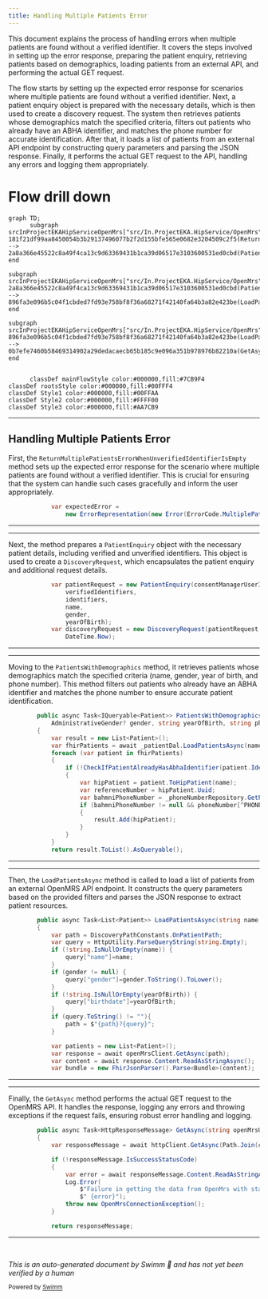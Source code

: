 ```yaml
---
title: Handling Multiple Patients Error
---
```

This document explains the process of handling errors when multiple patients are found without a verified identifier. It covers the steps involved in setting up the error response, preparing the patient enquiry, retrieving patients based on demographics, loading patients from an external API, and performing the actual GET request.

The flow starts by setting up the expected error response for scenarios where multiple patients are found without a verified identifier. Next, a patient enquiry object is prepared with the necessary details, which is then used to create a discovery request. The system then retrieves patients whose demographics match the specified criteria, filters out patients who already have an ABHA identifier, and matches the phone number for accurate identification. After that, it loads a list of patients from an external API endpoint by constructing query parameters and parsing the JSON response. Finally, it performs the actual GET request to the API, handling any errors and logging them appropriately.

# Flow drill down

```mermaid
graph TD;
      subgraph srcInProjectEKAHipServiceOpenMrs["src/In.ProjectEKA.HipService/OpenMrs"]
181f21df99aa8450054b3b29137496077b2f2d155bfe565e0682e3204509c2f5(ReturnMultiplePatientsErrorWhenUnverifiedIdentifierIsEmpty) --> 2a8a366e45522c8a49f4ca13c9d63369431b1ca39d06517e3103600531ed0cbd(PatientsWithDemographics)
end

subgraph srcInProjectEKAHipServiceOpenMrs["src/In.ProjectEKA.HipService/OpenMrs"]
2a8a366e45522c8a49f4ca13c9d63369431b1ca39d06517e3103600531ed0cbd(PatientsWithDemographics) --> 896fa3e096b5c04f1cbded7fd93e758bf8f36a68271f42140fa64b3a82e423be(LoadPatientsAsync)
end

subgraph srcInProjectEKAHipServiceOpenMrs["src/In.ProjectEKA.HipService/OpenMrs"]
896fa3e096b5c04f1cbded7fd93e758bf8f36a68271f42140fa64b3a82e423be(LoadPatientsAsync) --> 0b7efe7460b58469314902a29dedacaecb65b185c9e096a351b978976b82210a(GetAsync)
end


      classDef mainFlowStyle color:#000000,fill:#7CB9F4
classDef rootsStyle color:#000000,fill:#00FFF4
classDef Style1 color:#000000,fill:#00FFAA
classDef Style2 color:#000000,fill:#FFFF00
classDef Style3 color:#000000,fill:#AA7CB9
```

<SwmSnippet path="/test/In.ProjectEKA.HipServiceTest/Discovery/PatientDiscoveryTest.cs" line="189">

---

## Handling Multiple Patients Error

First, the <SwmToken path="test/In.ProjectEKA.HipServiceTest/Discovery/PatientDiscoveryTest.cs" pos="186:7:7" line-data="        private async void ReturnMultiplePatientsErrorWhenUnverifiedIdentifierIsEmpty(">`ReturnMultiplePatientsErrorWhenUnverifiedIdentifierIsEmpty`</SwmToken> method sets up the expected error response for the scenario where multiple patients are found without a verified identifier. This is crucial for ensuring that the system can handle such cases gracefully and inform the user appropriately.

```c#
            var expectedError =
                new ErrorRepresentation(new Error(ErrorCode.MultiplePatientsFound, "Multiple patients found"));
```

---

</SwmSnippet>

<SwmSnippet path="/test/In.ProjectEKA.HipServiceTest/Discovery/PatientDiscoveryTest.cs" line="192">

---

Next, the method prepares a <SwmToken path="test/In.ProjectEKA.HipServiceTest/Discovery/PatientDiscoveryTest.cs" pos="192:9:9" line-data="            var patientRequest = new PatientEnquiry(consentManagerUserId,">`PatientEnquiry`</SwmToken> object with the necessary patient details, including verified and unverified identifiers. This object is used to create a <SwmToken path="test/In.ProjectEKA.HipServiceTest/Discovery/PatientDiscoveryTest.cs" pos="198:9:9" line-data="            var discoveryRequest = new DiscoveryRequest(patientRequest, Faker().Random.String(), RandomString(),">`DiscoveryRequest`</SwmToken>, which encapsulates the patient enquiry and additional request details.

```c#
            var patientRequest = new PatientEnquiry(consentManagerUserId,
                verifiedIdentifiers,
                identifiers,
                name,
                gender,
                yearOfBirth);
            var discoveryRequest = new DiscoveryRequest(patientRequest, Faker().Random.String(), RandomString(),
                DateTime.Now);
```

---

</SwmSnippet>

<SwmSnippet path="/src/In.ProjectEKA.HipService/OpenMrs/OpenMrsPatientRepository.cs" line="51">

---

Moving to the <SwmToken path="src/In.ProjectEKA.HipService/OpenMrs/OpenMrsPatientRepository.cs" pos="51:12:12" line-data="        public async Task&lt;IQueryable&lt;Patient&gt;&gt; PatientsWithDemographics(string name,">`PatientsWithDemographics`</SwmToken> method, it retrieves patients whose demographics match the specified criteria (name, gender, year of birth, and phone number). This method filters out patients who already have an ABHA identifier and matches the phone number to ensure accurate patient identification.

```c#
        public async Task<IQueryable<Patient>> PatientsWithDemographics(string name,
            AdministrativeGender? gender, string yearOfBirth, string phoneNumber)
        {
            var result = new List<Patient>();
            var fhirPatients = await _patientDal.LoadPatientsAsync(name, gender, yearOfBirth);
            foreach (var patient in fhirPatients)
            {
                if (!CheckIfPatientAlreadyHasAbhaIdentifier(patient.Identifier))
                {
                    var hipPatient = patient.ToHipPatient(name);
                    var referenceNumber = hipPatient.Uuid;
                    var bahmniPhoneNumber = _phoneNumberRepository.GetPhoneNumber(referenceNumber).Result;
                    if (bahmniPhoneNumber != null && phoneNumber[^PHONE_NUMBER_LENGTH..].Equals(bahmniPhoneNumber[^PHONE_NUMBER_LENGTH..]))
                    {
                        result.Add(hipPatient);
                    }
                }
            }
            return result.ToList().AsQueryable();
```

---

</SwmSnippet>

<SwmSnippet path="/src/In.ProjectEKA.HipService/OpenMrs/FhirDiscoveryDataSource.cs" line="42">

---

Then, the <SwmToken path="src/In.ProjectEKA.HipService/OpenMrs/FhirDiscoveryDataSource.cs" pos="42:12:12" line-data="        public async Task&lt;List&lt;Patient&gt;&gt; LoadPatientsAsync(string name, AdministrativeGender? gender, string yearOfBirth)">`LoadPatientsAsync`</SwmToken> method is called to load a list of patients from an external OpenMRS API endpoint. It constructs the query parameters based on the provided filters and parses the JSON response to extract patient resources.

```c#
        public async Task<List<Patient>> LoadPatientsAsync(string name, AdministrativeGender? gender, string yearOfBirth)
        {
            var path = DiscoveryPathConstants.OnPatientPath;
            var query = HttpUtility.ParseQueryString(string.Empty);
            if (!string.IsNullOrEmpty(name)) {
                query["name"]=name;
            }
            if (gender != null) {
                query["gender"]=gender.ToString().ToLower();
            }
            if (!string.IsNullOrEmpty(yearOfBirth)) {
                query["birthdate"]=yearOfBirth;
            }
            if (query.ToString() != ""){
                path = $"{path}?{query}";
            }

            var patients = new List<Patient>();
            var response = await openMrsClient.GetAsync(path);
            var content = await response.Content.ReadAsStringAsync();
            var bundle = new FhirJsonParser().Parse<Bundle>(content);
```

---

</SwmSnippet>

<SwmSnippet path="/src/In.ProjectEKA.HipService/OpenMrs/OpenMrsClient.cs" line="23">

---

Finally, the <SwmToken path="src/In.ProjectEKA.HipService/OpenMrs/OpenMrsClient.cs" pos="23:10:10" line-data="        public async Task&lt;HttpResponseMessage&gt; GetAsync(string openMrsUrl)">`GetAsync`</SwmToken> method performs the actual GET request to the OpenMRS API. It handles the response, logging any errors and throwing exceptions if the request fails, ensuring robust error handling and logging.

```c#
        public async Task<HttpResponseMessage> GetAsync(string openMrsUrl)
        {
            var responseMessage = await httpClient.GetAsync(Path.Join(configuration.Url, openMrsUrl));

            if (!responseMessage.IsSuccessStatusCode)
            {
                var error = await responseMessage.Content.ReadAsStringAsync();
                Log.Error(
                    $"Failure in getting the data from OpenMrs with status code {responseMessage.StatusCode}" +
                    $" {error}");
                throw new OpenMrsConnectionException();
            }

            return responseMessage;
```

---

</SwmSnippet>

&nbsp;

*This is an auto-generated document by Swimm 🌊 and has not yet been verified by a human*

<SwmMeta version="3.0.0" repo-id="Z2l0aHViJTNBJTNBaGlwLXNlcnZpY2UlM0ElM0FTd2ltbS1EZW1v" repo-name="hip-service"><sup>Powered by [Swimm](/)</sup></SwmMeta>
